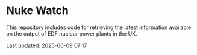# Nuke Watch

This repository includes code for retrieving the latest information available on the output of EDF nuclear power plants in the UK.

Last updated: 2025-06-09 07:17
